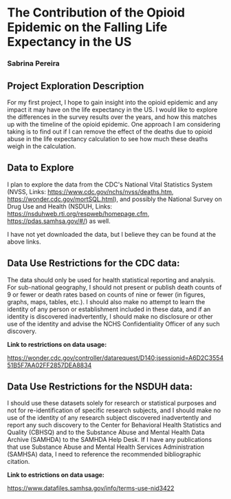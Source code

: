 ﻿# The Contribution of the Opioid Epidemic on the Falling Life Expectancy in the US

### Sabrina Pereira


## Project Exploration Description

For my first project, I hope to gain insight into the opioid epidemic and any impact it may have on the life expectancy in the US. I would like to explore the differences in the survey results over the years, and how this matches up with the timeline of the opioid epidemic. One approach I am considering taking is to find out if I can remove the effect of the deaths due to opioid abuse in the life expectancy calculation to see how much these deaths weigh in the calculation. 

## Data to Explore

I plan to explore the data from the CDC's National Vital Statistics System (NVSS, Links: https://www.cdc.gov/nchs/nvss/deaths.htm, https://wonder.cdc.gov/mortSQL.html), and possibly the National Survey on Drug Use and Health (NSDUH, Links: https://nsduhweb.rti.org/respweb/homepage.cfm, https://pdas.samhsa.gov/#/) as well.

I have not yet downloaded the data, but I believe they can be found at the above links.

## Data Use Restrictions for the CDC data:
The data should only be used for health statistical reporting and analysis. For sub-national geography, I should not present or publish death counts of 9 or fewer or death rates based on counts of nine or fewer (in figures, graphs, maps, tables, etc.). I should also make no attempt to learn the identity of any person or establishment included in these data, and if an identity is discovered inadvertently, I should make no disclosure or other use of the identity and advise the NCHS Confidentiality Officer of any such discovery.


__Link to restrictions on data usage:__

https://wonder.cdc.gov/controller/datarequest/D140;jsessionid=A6D2C355451B5F7AA02FF2857DEA8834

## Data Use Restrictions for the NSDUH data:

I should use these datasets solely for research or statistical purposes and not for re-identification of specific research subjects, and I should make no use of the identity of any research subject discovered inadvertently and report any such discovery to the Center for Behavioral Health Statistics and Quality (CBHSQ) and to the Substance Abuse and Mental Health Data Archive (SAMHDA) to the SAMHDA Help Desk. If I have any publications that use Substance Abuse and Mental Health Services Administration (SAMHSA) data, I need to reference the recommended bibliographic citation.

__Link to estrictions on data usage:__

https://www.datafiles.samhsa.gov/info/terms-use-nid3422



